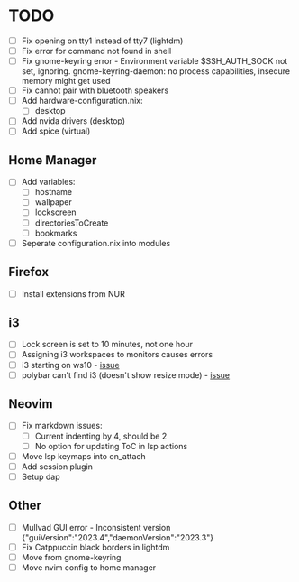 # TODO

- [ ] Fix opening on tty1 instead of tty7 (lightdm)
- [ ] Fix error for command not found in shell
- [ ] Fix gnome-keyring error - Environment variable $SSH_AUTH_SOCK not set, ignoring. gnome-keyring-daemon: no process capabilities, insecure memory might get used
- [ ] Fix cannot pair with bluetooth speakers
- [ ] Add hardware-configuration.nix:
  - [ ] desktop
- [ ] Add nvida drivers (desktop)
- [ ] Add spice (virtual)

## Home Manager

- [ ] Add variables:
  - [ ] hostname
  - [ ] wallpaper
  - [ ] lockscreen
  - [ ] directoriesToCreate
  - [ ] bookmarks
- [ ] Seperate configuration.nix into modules

## Firefox

- [ ] Install extensions from NUR

## i3

- [ ] Lock screen is set to 10 minutes, not one hour
- [ ] Assigning i3 workspaces to monitors causes errors
- [ ] i3 starting on ws10 - [issue](https://github.com/nix-community/home-manager/issues/695)
- [ ] polybar can't find i3 (doesn't show resize mode) - [issue](https://github.com/nix-community/home-manager/issues/213)

## Neovim

- [ ] Fix markdown issues:
  - [ ] Current indenting by 4, should be 2
  - [ ] No option for updating ToC in lsp actions
- [ ] Move lsp keymaps into on_attach
- [ ] Add session plugin
- [ ] Setup dap

## Other

- [ ] Mullvad GUI error - Inconsistent version {"guiVersion":"2023.4","daemonVersion":"2023.3"}
- [ ] Fix Catppuccin black borders in lightdm
- [ ] Move from gnome-keyring
- [ ] Move nvim config to home manager
